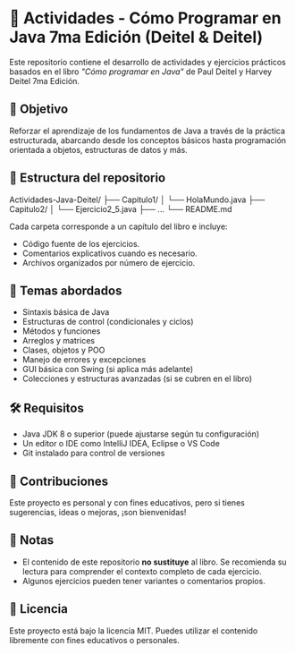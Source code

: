# 📘 Actividades - Cómo Programar en Java 7ma Edición (Deitel & Deitel)

Este repositorio contiene el desarrollo de actividades y ejercicios prácticos basados en el libro _"Cómo programar en Java"_ de Paul Deitel y Harvey Deitel 7ma Edición.

## 🧠 Objetivo

Reforzar el aprendizaje de los fundamentos de Java a través de la práctica estructurada, abarcando desde los conceptos básicos hasta programación orientada a objetos, estructuras de datos y más.

## 📂 Estructura del repositorio

Actividades-Java-Deitel/
├── Capitulo1/
│ └── HolaMundo.java
├── Capitulo2/
│ └── Ejercicio2_5.java
├── ...
└── README.md


Cada carpeta corresponde a un capítulo del libro e incluye:
- Código fuente de los ejercicios.
- Comentarios explicativos cuando es necesario.
- Archivos organizados por número de ejercicio.

## 🚀 Temas abordados

- Sintaxis básica de Java
- Estructuras de control (condicionales y ciclos)
- Métodos y funciones
- Arreglos y matrices
- Clases, objetos y POO
- Manejo de errores y excepciones
- GUI básica con Swing (si aplica más adelante)
- Colecciones y estructuras avanzadas (si se cubren en el libro)

## 🛠️ Requisitos

- Java JDK 8 o superior (puede ajustarse según tu configuración)
- Un editor o IDE como IntelliJ IDEA, Eclipse o VS Code
- Git instalado para control de versiones

## 🤝 Contribuciones

Este proyecto es personal y con fines educativos, pero si tienes sugerencias, ideas o mejoras, ¡son bienvenidas!

## 📌 Notas

- El contenido de este repositorio **no sustituye** al libro. Se recomienda su lectura para comprender el contexto completo de cada ejercicio.
- Algunos ejercicios pueden tener variantes o comentarios propios.

## 📝 Licencia

Este proyecto está bajo la licencia MIT. Puedes utilizar el contenido libremente con fines educativos o personales.
